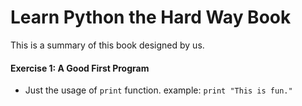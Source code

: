 # Learn Python the Hard Way Book
This is a summary of this book designed by us.

#### Exercise 1: A Good First Program
* Just the usage of `print` function.
  example: `print "This is fun."`


